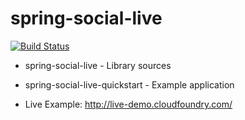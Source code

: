 spring-social-live
==================

[![Build Status](https://travis-ci.org/sachin-handiekar/spring-social-live.png?branch=master)](https://travis-ci.org/sachin-handiekar/spring-social-live)

* spring-social-live - Library sources
* spring-social-live-quickstart - Example application

* Live Example: http://live-demo.cloudfoundry.com/
